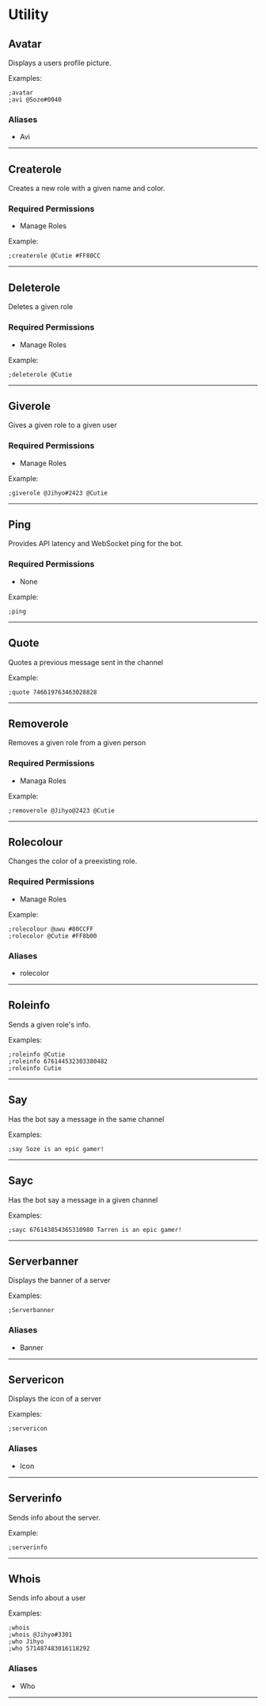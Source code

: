 # Utility

## Avatar
Displays a users profile picture.

Examples:
```
;avatar
;avi @Soze#0040
```
### Aliases
* Avi

---

## Createrole
Creates a new role with a given name and color.
### Required Permissions 
* Manage Roles

Example: 
```
;createrole @Cutie #FF80CC
```

---

## Deleterole
Deletes a given role
### Required Permissions
* Manage Roles

Example: 
```
;deleterole @Cutie
```

---

## Giverole
Gives a given role to a given user
### Required Permissions
* Manage Roles

Example: 
```
;giverole @Jihyo#2423 @Cutie
```

---


## Ping
Provides API latency and WebSocket ping for the bot.
### Required Permissions 
* None

Example: 
```
;ping
```

---

## Quote
Quotes a previous message sent in the channel

Example: 
```
;quote 746619763463028828
```

---

## Removerole
Removes a given role from a given person
### Required Permissions
* Managa Roles

Example: 
```
;removerole @Jihyo@2423 @Cutie
```

---

## Rolecolour
Changes the color of a preexisting role.
### Required Permissions
* Manage Roles

Example: 
```
;rolecolour @uwu #80CCFF
;rolecolor @Cutie #FF8b00
```

### Aliases
* rolecolor

---

## Roleinfo
Sends a given role's info.

Examples:
```
;roleinfo @Cutie
;roleinfo 676144532303380482
;roleinfo Cutie
```

---

## Say
Has the bot say a message in the same channel

Examples: 
```
;say Soze is an epic gamer!
```

---

## Sayc
Has the bot say a message in a given channel

Examples: 
```
;sayc 676143854365310980 Tarren is an epic gamer!
```

---

## Serverbanner
Displays the banner of a server

Examples: 
```
;Serverbanner
```
### Aliases 
* Banner

---

## Servericon
Displays the icon of a server

Examples: 
```
;servericon
```
### Aliases
* Icon

---

## Serverinfo
Sends info about the server.

Example: 
```
;serverinfo
```

---

## Whois
Sends info about a user

Examples: 
```
;whois 
;whois @Jihyo#3301
;who Jihyo
;who 571487483016118292
```
### Aliases
* Who

---